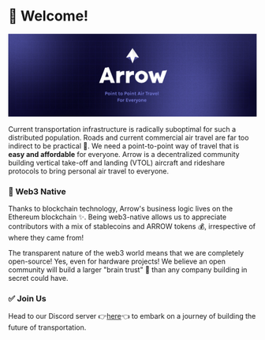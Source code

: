

# 👋 Welcome!
<img src="/profile/assets/arrow_v2_twitter-banner_neu.png">

Current transportation infrastructure is radically suboptimal for such a distributed population. Roads and current commercial air travel are far too indirect to be practical 😤. We need a point-to-point way of travel that is **easy and affordable** for everyone. Arrow is a decentralized community building vertical take-off and landing (VTOL) aircraft and rideshare protocols to bring personal air travel to everyone.


### 🦄 Web3 Native
Thanks to blockchain technology, Arrow's business logic lives on the Ethereum blockchain ✨. Being web3-native allows us to appreciate contributors with a mix of stablecoins and ARROW tokens 💰, irrespective of where they came from! 

The transparent nature of the web3 world means that we are completely open-source! Yes, even for hardware projects! We believe an open community will build a larger "brain trust" 🧠 than any company building in secret could have.


### ✅ Join Us
Head to our Discord server 👉[here](https://discord.gg/arrow)👈 to embark on a journey of building the future of transportation.
